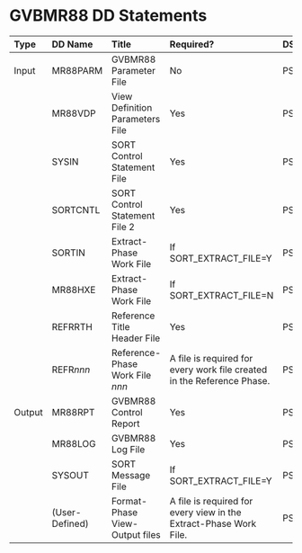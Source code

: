 # GVBMR88 DD Statements  
  
| Type  | DD Name        | Title                             | Required?              | DSORG | RECFM | LRECL |
| :-    | :-             | :-                                | :-                     | :-    | :-    | -:    | 
| Input | MR88PARM       | GVBMR88 Parameter File            | No                     | PS    | FB    | 80    |
|       | MR88VDP        | View Definition Parameters File   | Yes                    | PS    | VB    | 32756 |
|       | SYSIN          | SORT Control Statement File       | Yes                    | PS    | FB    | 80    |
|       | SORTCNTL       | SORT Control Statement File 2     | Yes                    | PS    | FB    | 80    |
|       | SORTIN         | Extract-Phase Work File           | If SORT_EXTRACT_FILE=Y | PS    | VB    | 8192-32756 |
|       | MR88HXE        | Extract-Phase Work File           | If SORT_EXTRACT_FILE=N | PS    | VB    | 8192-32756 |
|       | REFRRTH        | Reference Title Header File       | Yes                    | PS    | FB    | 100     |
|       | REFR*nnn*      | Reference-Phase Work File *nnn*   | A file is required for every work file created in the Reference Phase.           | PS    | VB    | 4144       |
| Output| MR88RPT        | GVBMR88 Control Report            | Yes                    | PS    | VB    | 164    |
|       | MR88LOG        | GVBMR88 Log File                  | Yes                    | PS    | VB    | 164 |
|       | SYSOUT         | SORT Message File                 | If SORT_EXTRACT_FILE=Y | PS    | VB    | 164 |
|       | (User-Defined) | Format-Phase View-Output files    | A file is required for every view in the Extract-Phase Work File.           | PS    | (User-Defined) | (User-Defined) |
  
